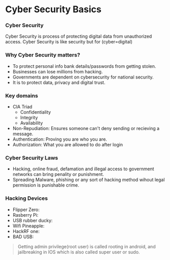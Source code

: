 # Cyber Security Basics

### Cyber Security
Cyber Security is process of protecting digital data from unauthorized access. Cyber Security is like security but for (cyber=digital)

### Why Cyber Security matters?
- To protect personal info bank details/passwords from getting stolen.
- Businesses can lose millions from hacking.
- Governments are dependent on cybersecurity for national security.
- It is to protect data, privacy and digital trust.

### Key domains
- CIA Triad
    - Confidentiality
    - Integrity
    - Availability
- Non-Repudiation: Ensures someone can't deny sending or recieving a message.
- Authentication: Proving you are who you are.
- Authorization: What you are allowed to do after login

### Cyber Security Laws
- Hacking, online fraud, defamation and illegal access to government networks can bring penality or punishment.
- Spreading Malware, phishing or any sort of hacking method wihout legal permission is punishable crime.

### Hacking Devices
- Flipper Zero:
- Rasberry Pi:
- USB rubber ducky:
- Wifi Pineapple:
- HackRF one:
- BAD USB:

> Getting admin privilege(root user) is called rooting in android, and jailbreaking in IOS which is also called super user or sudo.
